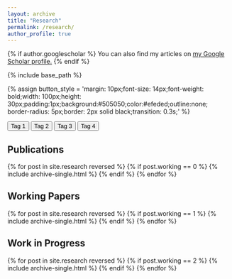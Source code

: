 ```yaml
---
layout: archive
title: "Research"
permalink: /research/
author_profile: true
---
```


{% if author.googlescholar %}
  You can also find my articles on <u><a href="{{author.googlescholar}}">my Google Scholar profile</a>.</u>
{% endif %}

{% include base_path %}

{% assign button_style = 'margin: 10px;font-size: 14px;font-weight: bold;width: 100px;height: 30px;padding:1px;background:#505050;color:#efeded;outline:none;
    border-radius: 5px;border: 2px solid black;transition: 0.3s;' %}
<div>
    <button id = "b_tag1" onclick="checked('tag1')" style="{{button_style}}" onmouseover="func_hover('b_tag1')" onmouseout= "func_out('b_tag1')">
	    <input type="checkbox" id="tag1" disabled="disabled" checked=checked style="display:none">Tag 1</button>
    <button id = "b_tag2" onclick="checked('tag2')" style="{{button_style}}" onmouseover="func_hover('b_tag2')" onmouseout= "func_out('b_tag2')">
	    <input type="checkbox" id="tag2" disabled="disabled" checked=checked style="display:none">Tag 2</button>
    <button id = "b_tag3" onclick="checked('tag3')" style="{{button_style}}" onmouseover="func_hover('b_tag3')" onmouseout= "func_out('b_tag3')">
	    <input type="checkbox" id="tag3" disabled="disabled" checked=checked style="display:none">Tag 3</button>
    <button id = "b_tag4" onclick="checked('tag4')" style="{{button_style}}" onmouseover="func_hover('b_tag4')" onmouseout= "func_out('b_tag4')">
	    <input type="checkbox" id="tag4" disabled="disabled" checked=checked style="display:none">Tag 4</button>
</div>
  <div><h2> Publications </h2></div>
{% for post in site.research reversed %}
  {% if post.working == 0 %}
    {% include archive-single.html %}
  {% endif %}
{% endfor %}


<div><h2> Working Papers </h2> </div>
{% for post in site.research reversed %}
  {% if post.working == 1 %}
    {% include archive-single.html %}
  {% endif %}
{% endfor %}
 
 
 <div><h2> Work in Progress </h2></div>
{% for post in site.research reversed %}
  {% if post.working == 2 %}
    {% include archive-single.html %}
  {% endif %}
{% endfor %}


<script> 
  
  function checked(tag){
         
          let chec = document.getElementById(tag);
	  let b_tag = 'b_'+tag;
	  let button_tag = document.getElementById(b_tag);
	  
          
  
          if (chec.checked == false){
              chec.checked = true; 
              toggle(tag,'block');
	      button_tag.style.border = "2px solid black";
	      button_tag.style.backgroundColor = "#505050";
              
          }
          else if (chec.checked == true) {
              chec.checked = false;
              toggle(tag,'none');
	      button_tag.style.border = "0px solid black";
	      button_tag.style.backgroundColor = "#878484";
              
          }
  }
  
  function toggle(className, displayState){
          
          var elements = document.getElementsByClassName(className);
          for (var i = 0; i < elements.length; i++){
               elements[i].style.display = displayState;
          }
  }
     
  function func_hover(tag){
    let elemento = document.getElementById(tag);
    elemento.style.backgroundColor = "#878484";
					      
    
    
  }
    
  function func_out(tag){
    let elemento = document.getElementById(tag);
    elemento.style.backgroundColor = "#505050";
	}
 
            
</script>
